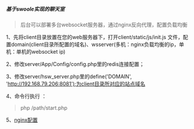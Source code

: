 ##### 基于swoole实现的聊天室

> 后台可以部署多台websocket服务器，通过nginx反向代理，配置负载均衡

1、先将client目录放置在您的web服务器下，打开client/static/js/init.js 文件，配置domain(client目录所配置的域名)、wsserver(多机：nginx负载均衡的ip，单机：单机的websocket ip)

2、修改server/App/Config/config.php里的redis连接配置；

3、修改server/hsw_server.php里的define('DOMAIN', 'http://192.168.79.206:8081');为client目录所对应的站点域名

4、命令行执行 ：

> php /path/start.php

5、[nginx配置](https://github.com/a1554610616/swoole_webim_cluster/blob/master/upstream.conf)

